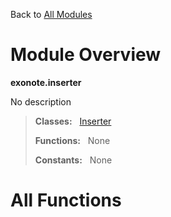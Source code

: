 Back to [All Modules](https://github.com/pyrustic/exonote/blob/master/docs/modules/README.md#readme)

# Module Overview

**exonote.inserter**
 
No description

> **Classes:** &nbsp; [Inserter](https://github.com/pyrustic/exonote/blob/master/docs/modules/content/exonote.inserter/content/classes/Inserter.md#class-inserter)
>
> **Functions:** &nbsp; None
>
> **Constants:** &nbsp; None

# All Functions




